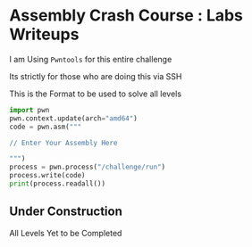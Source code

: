 
# Assembly Crash Course : Labs Writeups

I am Using `Pwntools` for this entire challenge 

Its strictly for those who are doing this via SSH 

This is the Format to be used to solve all levels 

```python
import pwn
pwn.context.update(arch="amd64")
code = pwn.asm("""

// Enter Your Assembly Here

""")
process = pwn.process("/challenge/run")
process.write(code)
print(process.readall())
```

## Under Construction
  All Levels Yet to be Completed
